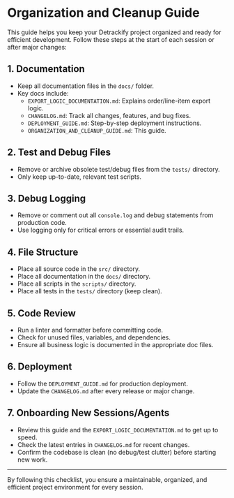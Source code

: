 # Organization and Cleanup Guide

This guide helps you keep your Detrackify project organized and ready for efficient development. Follow these steps at the start of each session or after major changes:

## 1. Documentation
- Keep all documentation files in the `docs/` folder.
- Key docs include:
  - `EXPORT_LOGIC_DOCUMENTATION.md`: Explains order/line-item export logic.
  - `CHANGELOG.md`: Track all changes, features, and bug fixes.
  - `DEPLOYMENT_GUIDE.md`: Step-by-step deployment instructions.
  - `ORGANIZATION_AND_CLEANUP_GUIDE.md`: This guide.

## 2. Test and Debug Files
- Remove or archive obsolete test/debug files from the `tests/` directory.
- Only keep up-to-date, relevant test scripts.

## 3. Debug Logging
- Remove or comment out all `console.log` and debug statements from production code.
- Use logging only for critical errors or essential audit trails.

## 4. File Structure
- Place all source code in the `src/` directory.
- Place all documentation in the `docs/` directory.
- Place all scripts in the `scripts/` directory.
- Place all tests in the `tests/` directory (keep clean).

## 5. Code Review
- Run a linter and formatter before committing code.
- Check for unused files, variables, and dependencies.
- Ensure all business logic is documented in the appropriate doc files.

## 6. Deployment
- Follow the `DEPLOYMENT_GUIDE.md` for production deployment.
- Update the `CHANGELOG.md` after every release or major change.

## 7. Onboarding New Sessions/Agents
- Review this guide and the `EXPORT_LOGIC_DOCUMENTATION.md` to get up to speed.
- Check the latest entries in `CHANGELOG.md` for recent changes.
- Confirm the codebase is clean (no debug/test clutter) before starting new work.

---

By following this checklist, you ensure a maintainable, organized, and efficient project environment for every session. 